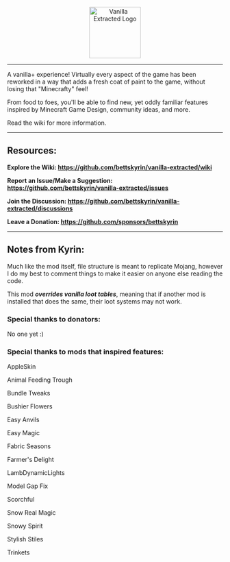 <p align = "center"><img src = "https://i.imgur.com/XLpu2CK.png" alt = "Vanilla Extracted Logo" height = "120"/></p>

***

A vanilla+ experience! Virtually every aspect of the game has been reworked in a way that adds a fresh coat of paint to the game, without losing that "Minecrafty" feel!

From food to foes, you'll be able to find new, yet oddly familiar features inspired by Minecraft Game Design, community ideas, and more.

Read the wiki for more information.

***
## Resources:

**Explore the Wiki: https://github.com/bettskyrin/vanilla-extracted/wiki**

**Report an Issue/Make a Suggestion: https://github.com/bettskyrin/vanilla-extracted/issues**

**Join the Discussion: https://github.com/bettskyrin/vanilla-extracted/discussions**

**Leave a Donation: https://github.com/sponsors/bettskyrin**

***

## Notes from Kyrin:

Much like the mod itself, file structure is meant to replicate Mojang, however I do my best to comment things to make it easier on anyone else reading the code.

This mod ***overrides vanilla loot tables***, meaning that if another mod is installed that does the same, their loot systems may not work.

### Special thanks to donators:

No one yet :)


### Special thanks to mods that inspired features:

AppleSkin

Animal Feeding Trough

Bundle Tweaks

Bushier Flowers

Easy Anvils

Easy Magic

Fabric Seasons

Farmer's Delight

LambDynamicLights

Model Gap Fix

Scorchful

Snow Real Magic

Snowy Spirit

Stylish Stiles

Trinkets
